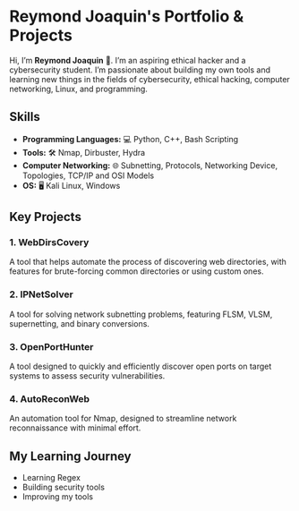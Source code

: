 # Reymond Joaquin's Portfolio & Projects
Hi, I’m **Reymond Joaquin** 👋. I’m an aspiring ethical hacker and a cybersecurity student. I’m passionate about building my own tools and learning new things in the fields of cybersecurity, ethical hacking, computer networking, Linux, and programming.

## Skills
- **Programming Languages:** 💻 Python, C++, Bash Scripting
- **Tools:** 🛠️ Nmap, Dirbuster, Hydra
- **Computer Networking:** 🌐 Subnetting, Protocols, Networking Device, Topologies, TCP/IP and OSI Models
- **OS:** 🖥️ Kali Linux, Windows

## Key Projects
### 1. WebDirsCovery
A tool that helps automate the process of discovering web directories, with features for brute-forcing common directories or using custom ones.

### 2. IPNetSolver
A tool for solving network subnetting problems, featuring FLSM, VLSM, supernetting, and binary conversions.

### 3. OpenPortHunter
A tool designed to quickly and efficiently discover open ports on target systems to assess security vulnerabilities.

### 4. AutoReconWeb
An automation tool for Nmap, designed to streamline network reconnaissance with minimal effort.

## My Learning Journey
- Learning Regex
- Building security tools
- Improving my tools

<!---
R3ym0nd0/R3ym0nd0 is a ✨ special ✨ repository because its `README.md` (this file) appears on your GitHub profile.
You can click the Preview link to take a look at your changes.
--->
